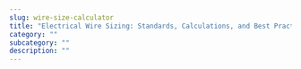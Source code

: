 ```yaml
---
slug: wire-size-calculator
title: "Electrical Wire Sizing: Standards, Calculations, and Best Practices"
category: ""
subcategory: ""
description: ""
---
```


